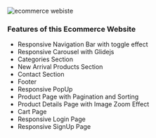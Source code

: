 ![ecommerce webiste](https://raw.githubusercontent.com/ziddahedem/LC09-ecommerce-website/master/images/lc09-ecommerce%20website.jpg)

### Features of this Ecommerce Website

- Responsive Navigation Bar with toggle effect
- Responsive Carousel with Glidejs
- Categories Section
- New Arrival Products Section
- Contact Section
- Footer
- Responsive PopUp
- Product Page with Pagination and Sorting
- Product Details Page with Image Zoom Effect
- Cart Page
- Responsive Login Page
- Responsive SignUp Page


